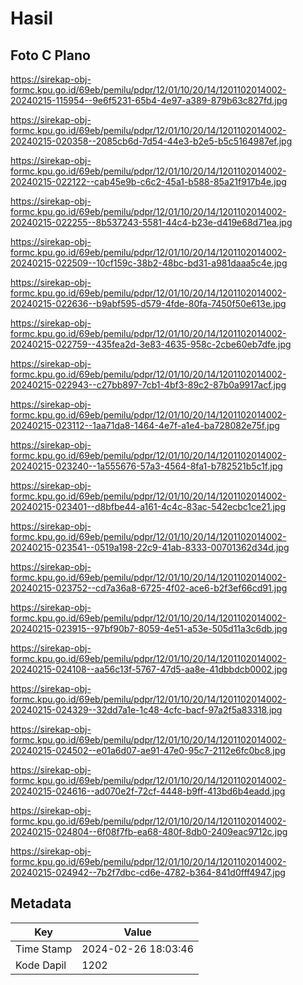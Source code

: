 # Hasil

## Foto C Plano

https://sirekap-obj-formc.kpu.go.id/69eb/pemilu/pdpr/12/01/10/20/14/1201102014002-20240215-115954--9e6f5231-65b4-4e97-a389-879b63c827fd.jpg

https://sirekap-obj-formc.kpu.go.id/69eb/pemilu/pdpr/12/01/10/20/14/1201102014002-20240215-020358--2085cb6d-7d54-44e3-b2e5-b5c5164987ef.jpg

https://sirekap-obj-formc.kpu.go.id/69eb/pemilu/pdpr/12/01/10/20/14/1201102014002-20240215-022122--cab45e9b-c6c2-45a1-b588-85a21f917b4e.jpg

https://sirekap-obj-formc.kpu.go.id/69eb/pemilu/pdpr/12/01/10/20/14/1201102014002-20240215-022255--8b537243-5581-44c4-b23e-d419e68d71ea.jpg

https://sirekap-obj-formc.kpu.go.id/69eb/pemilu/pdpr/12/01/10/20/14/1201102014002-20240215-022509--10cf159c-38b2-48bc-bd31-a981daaa5c4e.jpg

https://sirekap-obj-formc.kpu.go.id/69eb/pemilu/pdpr/12/01/10/20/14/1201102014002-20240215-022636--b9abf595-d579-4fde-80fa-7450f50e613e.jpg

https://sirekap-obj-formc.kpu.go.id/69eb/pemilu/pdpr/12/01/10/20/14/1201102014002-20240215-022759--435fea2d-3e83-4635-958c-2cbe60eb7dfe.jpg

https://sirekap-obj-formc.kpu.go.id/69eb/pemilu/pdpr/12/01/10/20/14/1201102014002-20240215-022943--c27bb897-7cb1-4bf3-89c2-87b0a9917acf.jpg

https://sirekap-obj-formc.kpu.go.id/69eb/pemilu/pdpr/12/01/10/20/14/1201102014002-20240215-023112--1aa71da8-1464-4e7f-a1e4-ba728082e75f.jpg

https://sirekap-obj-formc.kpu.go.id/69eb/pemilu/pdpr/12/01/10/20/14/1201102014002-20240215-023240--1a555676-57a3-4564-8fa1-b782521b5c1f.jpg

https://sirekap-obj-formc.kpu.go.id/69eb/pemilu/pdpr/12/01/10/20/14/1201102014002-20240215-023401--d8bfbe44-a161-4c4c-83ac-542ecbc1ce21.jpg

https://sirekap-obj-formc.kpu.go.id/69eb/pemilu/pdpr/12/01/10/20/14/1201102014002-20240215-023541--0519a198-22c9-41ab-8333-00701362d34d.jpg

https://sirekap-obj-formc.kpu.go.id/69eb/pemilu/pdpr/12/01/10/20/14/1201102014002-20240215-023752--cd7a36a8-6725-4f02-ace6-b2f3ef66cd91.jpg

https://sirekap-obj-formc.kpu.go.id/69eb/pemilu/pdpr/12/01/10/20/14/1201102014002-20240215-023915--97bf90b7-8059-4e51-a53e-505d11a3c6db.jpg

https://sirekap-obj-formc.kpu.go.id/69eb/pemilu/pdpr/12/01/10/20/14/1201102014002-20240215-024108--aa56c13f-5767-47d5-aa8e-41dbbdcb0002.jpg

https://sirekap-obj-formc.kpu.go.id/69eb/pemilu/pdpr/12/01/10/20/14/1201102014002-20240215-024329--32dd7a1e-1c48-4cfc-bacf-97a2f5a83318.jpg

https://sirekap-obj-formc.kpu.go.id/69eb/pemilu/pdpr/12/01/10/20/14/1201102014002-20240215-024502--e01a6d07-ae91-47e0-95c7-2112e6fc0bc8.jpg

https://sirekap-obj-formc.kpu.go.id/69eb/pemilu/pdpr/12/01/10/20/14/1201102014002-20240215-024616--ad070e2f-72cf-4448-b9ff-413bd6b4eadd.jpg

https://sirekap-obj-formc.kpu.go.id/69eb/pemilu/pdpr/12/01/10/20/14/1201102014002-20240215-024804--6f08f7fb-ea68-480f-8db0-2409eac9712c.jpg

https://sirekap-obj-formc.kpu.go.id/69eb/pemilu/pdpr/12/01/10/20/14/1201102014002-20240215-024942--7b2f7dbc-cd6e-4782-b364-841d0fff4947.jpg


## Metadata

| Key        | Value               |
| ---------- | ------------------- |
| Time Stamp | 2024-02-26 18:03:46 |
| Kode Dapil | 1202                |



